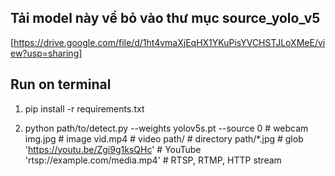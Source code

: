 ## Tải model này về bỏ vào thư mục source_yolo_v5 
[https://drive.google.com/file/d/1ht4vmaXjEqHX1YKuPisYVCHSTJLoXMeE/view?usp=sharing]

## Run on terminal

1. pip install -r requirements.txt

2. python path/to/detect.py --weights yolov5s.pt --source 0              # webcam
                                                          img.jpg        # image
                                                          vid.mp4        # video
                                                          path/          # directory
                                                          path/*.jpg     # glob
                                                          'https://youtu.be/Zgi9g1ksQHc'  # YouTube
                                                          'rtsp://example.com/media.mp4'  # RTSP, RTMP, HTTP stream
